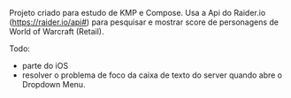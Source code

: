 Projeto criado para estudo de KMP e Compose. Usa a Api do Raider.io (https://raider.io/api#) para pesquisar e mostrar score de personagens de World of Warcraft (Retail).

Todo:
 - parte do iOS
 - resolver o problema de foco da caixa de texto do server quando abre o Dropdown Menu.
